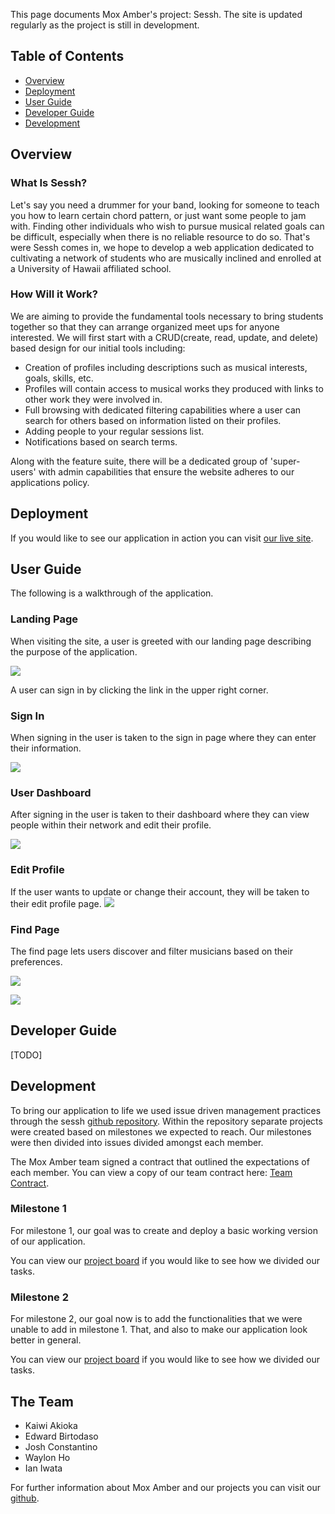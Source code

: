 This page documents Mox Amber's project: Sessh. The site is updated regularly
as the project is still in development.

## Table of Contents

  * [Overview](https://mox-amber.github.io/sessh/#overview)
  * [Deployment](https://mox-amber.github.io/sessh/#deployment)
  * [User Guide](https://mox-amber.github.io/sessh/#user-guide)
  * [Developer Guide](https://mox-amber.github.io/sessh/#developer-guide)
  * [Development](https://mox-amber.github.io/sessh/#development)


## Overview
### What Is Sessh?
Let's say you need a drummer for your band, looking for someone to teach you how to learn
certain chord pattern, or just want some people to jam with. Finding other
individuals who wish to pursue musical related goals can be difficult, especially
when there is no reliable resource to do so. That's were Sessh comes in, we hope
to develop a web application dedicated to cultivating a network of students who are musically inclined and enrolled at a University of Hawaii affiliated school.

### How Will it Work?
We are aiming to provide the fundamental tools necessary to bring students together
so that they can arrange organized meet ups for anyone interested. We will first start with a CRUD(create, read, update, and delete) based design for our initial tools including:
* Creation of profiles including descriptions such as musical interests, goals, skills, etc.
* Profiles will contain access to musical works they produced with links to other work they
  were involved in.
* Full browsing with dedicated filtering capabilities where a user can search for others based on information listed on their profiles.
* Adding people to your regular sessions list.
* Notifications based on search terms.

Along with the feature suite, there will be a dedicated group of 'super-users' with admin
capabilities that ensure the website adheres to our applications policy.

## Deployment
If you would like to see our application in action you can visit [our live site](http://161.35.230.24/#/).

## User Guide
The following is a walkthrough of the application.

### Landing Page
When visiting the site, a user is greeted with our landing page describing the
purpose of the application. 

![](doc/landing-page.PNG)

A user can sign in by clicking the link in the upper right corner.

### Sign In
When signing in the user is taken to the sign in page where they can enter their
information.

![](doc/login-page.PNG)

### User Dashboard
After signing in the user is taken to their dashboard where they can view people
within their network and edit their profile.

![](doc/dashboard.PNG)

### Edit Profile
If the user wants to update or change their account, they will be taken to their
edit profile page.
![](doc/edit-profile-page.PNG)

### Find Page
The find page lets users discover and filter musicians based on their preferences.

![](doc/search-page.PNG)

![](doc/search-page-filter.PNG)


## Developer Guide
[TODO]

## Development
To bring our application to life we used issue driven management practices
through the sessh [github repository](https://github.com/mox-amber/sessh). Within the repository separate projects were created based on milestones we expected to reach. Our milestones were then divided into issues divided amongst each member.

The Mox Amber team signed a contract that outlined the expectations of each member. You can view a copy of our team contract here: [Team Contract](https://docs.google.com/document/d/1PoUwM7omjHm2AsQrFtHgtw8QwC63vHkxEemNF_xnBQQ/edit).

### Milestone 1
For milestone 1, our goal was to create and deploy a basic working version of our application.

You can view our [project board](https://github.com/mox-amber/sessh/projects/1)
if you would like to see how we divided our tasks.

### Milestone 2
For milestone 2, our goal now is to add the functionalities that we were unable to add in milestone 1. That, and also to make our application look better in general.

You can view our [project board](https://github.com/mox-amber/sessh/projects/2)
if you would like to see how we divided our tasks.

## The Team
* Kaiwi Akioka
* Edward Birtodaso
* Josh Constantino
* Waylon Ho
* Ian Iwata

For further information about Mox Amber and our projects you can visit our [github](https://github.com/mox-amber).

